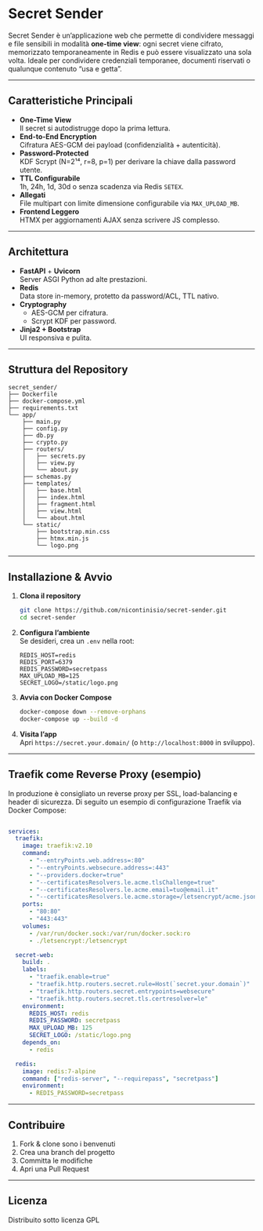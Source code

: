 # Secret Sender

Secret Sender è un’applicazione web che permette di condividere messaggi e file sensibili in modalità **one-time view**: ogni secret viene cifrato, memorizzato temporaneamente in Redis e può essere visualizzato una sola volta. Ideale per condividere credenziali temporanee, documenti riservati o qualunque contenuto “usa e getta”.

---

## Caratteristiche Principali

- **One-Time View**  
  Il secret si autodistrugge dopo la prima lettura.
- **End-to-End Encryption**  
  Cifratura AES-GCM dei payload (confidenzialità + autenticità).
- **Password-Protected**  
  KDF Scrypt (N=2¹⁴, r=8, p=1) per derivare la chiave dalla password utente.
- **TTL Configurabile**  
  1h, 24h, 1d, 30d o senza scadenza via Redis `SETEX`.
- **Allegati**  
  File multipart con limite dimensione configurabile via `MAX_UPLOAD_MB`.
- **Frontend Leggero**  
  HTMX per aggiornamenti AJAX senza scrivere JS complesso.

---

## Architettura

- **FastAPI** + **Uvicorn**  
  Server ASGI Python ad alte prestazioni.
- **Redis**  
  Data store in-memory, protetto da password/ACL, TTL nativo.
- **Cryptography**  
  - AES-GCM per cifratura.  
  - Scrypt KDF per password.
- **Jinja2 + Bootstrap**  
  UI responsiva e pulita.

---

## Struttura del Repository

```
secret_sender/
├── Dockerfile
├── docker-compose.yml
├── requirements.txt
└── app/
    ├── main.py
    ├── config.py
    ├── db.py
    ├── crypto.py
    ├── routers/
    │   ├── secrets.py
    │   ├── view.py
    │   └── about.py
    ├── schemas.py
    ├── templates/
    │   ├── base.html
    │   ├── index.html
    │   ├── fragment.html
    │   ├── view.html
    │   └── about.html
    └── static/
        ├── bootstrap.min.css
        ├── htmx.min.js
        └── logo.png
```

---

## Installazione & Avvio

1. **Clona il repository**  
   ```bash
   git clone https://github.com/nicontinisio/secret-sender.git
   cd secret-sender
   ```
2. **Configura l’ambiente**  
   Se desideri, crea un `.env` nella root:
   ```dotenv
   REDIS_HOST=redis
   REDIS_PORT=6379
   REDIS_PASSWORD=secretpass
   MAX_UPLOAD_MB=125
   SECRET_LOGO=/static/logo.png
   ```
3. **Avvia con Docker Compose**  
   ```bash
   docker-compose down --remove-orphans
   docker-compose up --build -d
   ```
4. **Visita l’app**  
   Apri `https://secret.your.domain/` (o `http://localhost:8000` in sviluppo).

---

## Traefik come Reverse Proxy (esempio)

In produzione è consigliato un reverse proxy per SSL, load-balancing e header di sicurezza. Di seguito un esempio di configurazione Traefik via Docker Compose:

```yaml

services:
  traefik:
    image: traefik:v2.10
    command:
      - "--entryPoints.web.address=:80"
      - "--entryPoints.websecure.address=:443"
      - "--providers.docker=true"
      - "--certificatesResolvers.le.acme.tlsChallenge=true"
      - "--certificatesResolvers.le.acme.email=tuo@email.it"
      - "--certificatesResolvers.le.acme.storage=/letsencrypt/acme.json"
    ports:
      - "80:80"
      - "443:443"
    volumes:
      - /var/run/docker.sock:/var/run/docker.sock:ro
      - ./letsencrypt:/letsencrypt

  secret-web:
    build: .
    labels:
      - "traefik.enable=true"
      - "traefik.http.routers.secret.rule=Host(`secret.your.domain`)"
      - "traefik.http.routers.secret.entrypoints=websecure"
      - "traefik.http.routers.secret.tls.certresolver=le"
    environment:
      REDIS_HOST: redis
      REDIS_PASSWORD: secretpass
      MAX_UPLOAD_MB: 125
      SECRET_LOGO: /static/logo.png
    depends_on:
      - redis

  redis:
    image: redis:7-alpine
    command: ["redis-server", "--requirepass", "secretpass"]
    environment:
      - REDIS_PASSWORD=secretpass
```

---

## Contribuire

1. Fork & clone  sono i benvenuti
2. Crea una branch del progetto
3. Committa le modifiche  
4. Apri una Pull Request  

---

## Licenza

Distribuito sotto licenza GPL
